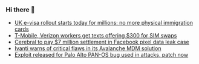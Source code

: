### Hi there 👋

<!--START_SECTION:feed-->
* [UK e-visa rollout starts today for millions: no more physical immigration cards](https://www.bleepingcomputer.com/news/security/uk-e-visa-rollout-starts-today-for-millions-no-more-physical-immigration-cards/)
* [T-Mobile, Verizon workers get texts offering $300 for SIM swaps](https://www.bleepingcomputer.com/news/security/t-mobile-verizon-workers-get-texts-offering-300-for-sim-swaps/)
* [Cerebral to pay $7 million settlement in Facebook pixel data leak case](https://www.bleepingcomputer.com/news/security/cerebral-to-pay-7-million-settlement-in-facebook-pixel-data-leak-case/)
* [Ivanti warns of critical flaws in its Avalanche MDM solution](https://www.bleepingcomputer.com/news/security/ivanti-warns-of-critical-flaws-in-its-avalanche-mdm-solution/)
* [Exploit released for Palo Alto PAN-OS bug used in attacks, patch now](https://www.bleepingcomputer.com/news/security/exploit-released-for-palo-alto-pan-os-bug-used-in-attacks-patch-now/)
<!--END_SECTION:feed-->

<!--
**frankenk/frankenk** is a ✨ _special_ ✨ repository because its `README.md` (this file) appears on your GitHub profile.

Here are some ideas to get you started:

- 🔭 I’m currently working on ...
- 🌱 I’m currently learning ...
- 👯 I’m looking to collaborate on ...
- 🤔 I’m looking for help with ...
- 💬 Ask me about ...
- 📫 How to reach me: ...
- 😄 Pronouns: ...
- ⚡ Fun fact: ...
-->



